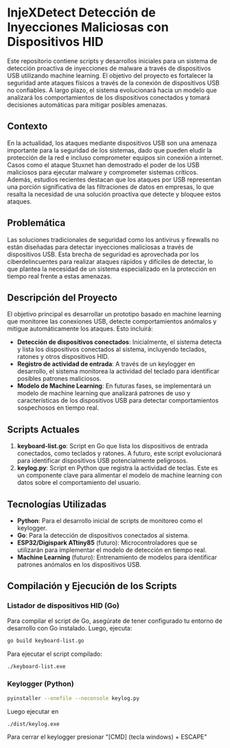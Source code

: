 # InjeXDetect Detección de Inyecciones Maliciosas con Dispositivos HID

Este repositorio contiene scripts y desarrollos iniciales para un sistema de detección proactiva de inyecciones de malware a través de dispositivos USB utilizando machine learning. El objetivo del proyecto es fortalecer la seguridad ante ataques físicos a través de la conexión de dispositivos USB no confiables. A largo plazo, el sistema evolucionará hacia un modelo que analizará los comportamientos de los dispositivos conectados y tomará decisiones automáticas para mitigar posibles amenazas.

## Contexto

En la actualidad, los ataques mediante dispositivos USB son una amenaza importante para la seguridad de los sistemas, dado que pueden eludir la protección de la red e incluso comprometer equipos sin conexión a internet. Casos como el ataque Stuxnet han demostrado el poder de los USB maliciosos para ejecutar malware y comprometer sistemas críticos. Además, estudios recientes destacan que los ataques por USB representan una porción significativa de las filtraciones de datos en empresas, lo que resalta la necesidad de una solución proactiva que detecte y bloquee estos ataques.

## Problemática

Las soluciones tradicionales de seguridad como los antivirus y firewalls no están diseñadas para detectar inyecciones maliciosas a través de dispositivos USB. Esta brecha de seguridad es aprovechada por los ciberdelincuentes para realizar ataques rápidos y difíciles de detectar, lo que plantea la necesidad de un sistema especializado en la protección en tiempo real frente a estas amenazas.

## Descripción del Proyecto

El objetivo principal es desarrollar un prototipo basado en machine learning que monitoree las conexiones USB, detecte comportamientos anómalos y mitigue automáticamente los ataques. Esto incluirá:

- **Detección de dispositivos conectados**: Inicialmente, el sistema detecta y lista los dispositivos conectados al sistema, incluyendo teclados, ratones y otros dispositivos HID.
- **Registro de actividad de entrada**: A través de un keylogger en desarrollo, el sistema monitorea la actividad del teclado para identificar posibles patrones maliciosos.
- **Modelo de Machine Learning**: En futuras fases, se implementará un modelo de machine learning que analizará patrones de uso y características de los dispositivos USB para detectar comportamientos sospechosos en tiempo real.

## Scripts Actuales

1. **keyboard-list.go**: Script en Go que lista los dispositivos de entrada conectados, como teclados y ratones. A futuro, este script evolucionará para identificar dispositivos USB potencialmente peligrosos.
2. **keylog.py**: Script en Python que registra la actividad de teclas. Este es un componente clave para alimentar el modelo de machine learning con datos sobre el comportamiento del usuario.

## Tecnologías Utilizadas

- **Python**: Para el desarrollo inicial de scripts de monitoreo como el keylogger.
- **Go**: Para la detección de dispositivos conectados al sistema.
- **ESP32/Digispark ATtiny85** (futuro): Microcontroladores que se utilizarán para implementar el modelo de detección en tiempo real.
- **Machine Learning** (futuro): Entrenamiento de modelos para identificar patrones anómalos en los dispositivos USB.

## Compilación y Ejecución de los Scripts

### Listador de dispositivos HID (Go)

Para compilar el script de Go, asegúrate de tener configurado tu entorno de desarrollo con Go instalado. Luego, ejecuta:

```bash
go build keyboard-list.go
```

Para ejecutar el script compilado:

```bash
./keyboard-list.exe
```

### Keylogger (Python)

```bash
pyinstaller --onefile --noconsole keylog.py
```

Luego ejecutar en

```bash
./dist/keylog.exe
```

Para cerrar el keylogger presionar "[CMD] (tecla windows) + ESCAPE"
